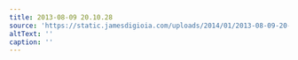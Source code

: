 ```yaml
---
title: 2013-08-09 20.10.28
source: 'https://static.jamesdigioia.com/uploads/2014/01/2013-08-09-20-10-28-scaled.jpg'
altText: ''
caption: ''
---
```


